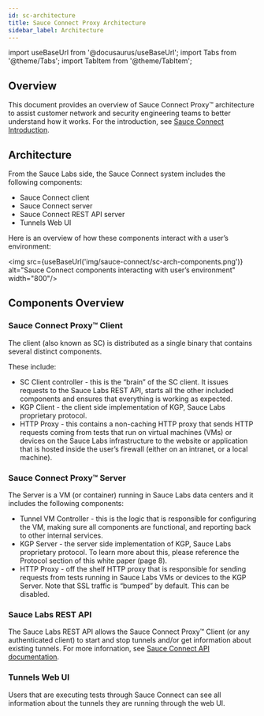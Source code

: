 ```yaml
---
id: sc-architecture
title: Sauce Connect Proxy Architecture
sidebar_label: Architecture
---
```

import useBaseUrl from '@docusaurus/useBaseUrl';
import Tabs from '@theme/Tabs';
import TabItem from '@theme/TabItem';

## Overview

This document provides an overview of Sauce Connect Proxy&trade; architecture to assist customer network and security engineering teams to better understand how it works.
For the introduction, see [Sauce Connect Introduction](/secure-connections/sauce-connect).

## Architecture

From the Sauce Labs side, the Sauce Connect system includes the following components:

- Sauce Connect client
- Sauce Connect server
- Sauce Connect REST API server
- Tunnels Web UI

Here is an overview of how these components interact with a user’s environment:

<img src={useBaseUrl('img/sauce-connect/sc-arch-components.png')} alt="Sauce Connect components interacting with user’s environment" width="800"/>

## Components Overview

### Sauce Connect Proxy&trade; Client

The client (also known as SC) is distributed as a single binary that contains several distinct components.

These include:

- SC Client controller - this is the “brain” of the SC client. It issues requests to the Sauce Labs REST API, starts all the other included components and ensures that everything is working as expected.
- KGP Client - the client side implementation of KGP, Sauce Labs proprietary protocol.
- HTTP Proxy - this contains a non-caching HTTP proxy that sends HTTP requests coming from tests that run on virtual machines (VMs) or devices on the Sauce Labs infrastructure to the website or application that is hosted inside the user’s firewall (either on an intranet, or a local machine).

### Sauce Connect Proxy&trade; Server

The Server is a VM (or container) running in Sauce Labs data centers and it includes the following components:

- Tunnel VM Controller - this is the logic that is responsible for configuring the VM, making sure all components are functional, and reporting back to other internal services.
- KGP Server - the server side implementation of KGP, Sauce Labs proprietary protocol. To learn more about this, please reference the Protocol section of this white paper (page 8).
- HTTP Proxy - off the shelf HTTP proxy that is responsible for sending requests from tests running in Sauce Labs VMs or devices to the KGP Server. Note that SSL traffic is “bumped” by default. This can be disabled.

### Sauce Labs REST API

The Sauce Labs REST API allows the Sauce Connect Proxy&trade; Client (or any authenticated client) to start and stop tunnels and/or get information about existing tunnels.
For more infornation, see [Sauce Connect API documentation](/dev/api/connect).

### Tunnels Web UI

Users that are executing tests through Sauce Connect can see all information about the tunnels they are running through the web UI.
